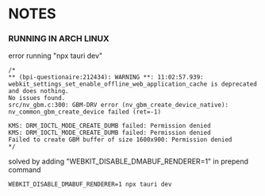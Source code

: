 # NOTES

### RUNNING IN ARCH LINUX

error running "npx tauri dev"

```
/*
** (bpi-questionaire:212434): WARNING **: 11:02:57.939: webkit_settings_set_enable_offline_web_application_cache is deprecated and does nothing.
No issues found.
src/nv_gbm.c:300: GBM-DRV error (nv_gbm_create_device_native): nv_common_gbm_create_device failed (ret=-1)

KMS: DRM_IOCTL_MODE_CREATE_DUMB failed: Permission denied
KMS: DRM_IOCTL_MODE_CREATE_DUMB failed: Permission denied
Failed to create GBM buffer of size 1600x900: Permission denied
*/
```

solved by adding "WEBKIT_DISABLE_DMABUF_RENDERER=1" in prepend command

```
WEBKIT_DISABLE_DMABUF_RENDERER=1 npx tauri dev
```
